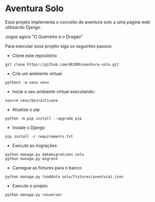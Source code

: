 # Aventura Solo

Esse projeto implementa o conceito de aventura solo a uma página web utilizando Django.

Jogue agora "O Guerreiro e o Dragão"


Para executar esse projeto siga os seguintes passos:

- Clone este repositório
```
git clone https://github.com/ARJOM/aventura-solo.git
```
- Crie um ambiente virtual
```
python3 -m venv venv
```
- Inicie o seu ambiente virtual executando:
```
source venv/bin/activate
```
- Atualize o pip
```
python -m pip install --upgrade pip
```
- Instale o Django
```
pip install -r requirements.txt
```
- Execute as migrações
```
python manage.py makemigrations solo
python manage.py migrate
```
- Carregue as fixtures para o banco
```
python manage.py loaddata solo/fixtures/aventura1.json
```
- Execute o projeto
```
python manage.py runserver
```
